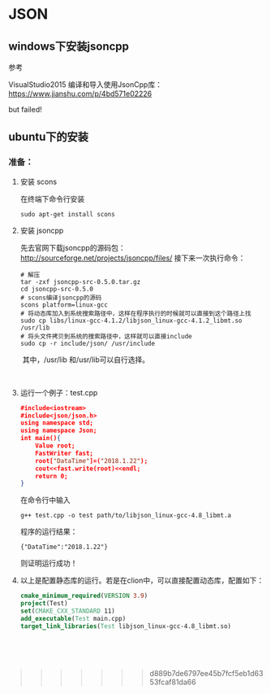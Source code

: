 # JSON

## windows下安装jsoncpp

参考

VisualStudio2015 编译和导入使用JsonCpp库：https://www.jianshu.com/p/4bd571e02226

but failed!

## ubuntu下的安装

### 准备： 

1. 安装 scons 

   在终端下命令行安装

   ~~~shell
   sudo apt-get install scons 
   ~~~

2. 安装 jsoncpp 

   先去官网下载jsoncpp的源码包：http://sourceforge.net/projects/jsoncpp/files/ 
   接下来一次执行命令： 

   ~~~shell
   # 解压
   tar -zxf jsoncpp-src-0.5.0.tar.gz 
   cd jsoncpp-src-0.5.0 
   # scons编译jsoncpp的源码
   scons platform=linux-gcc 
   # 将动态库加入到系统搜索路径中，这样在程序执行的时候就可以直接到这个路径上找
   sudo cp libs/linux-gcc-4.1.2/libjson_linux-gcc-4.1.2_libmt.so /usr/lib 
   # 将头文件拷贝到系统的搜索路径中，这样就可以直接include
   sudo cp -r include/json/ /usr/include 
   ~~~

   ​
   其中，/usr/lib 和/usr/lib可以自行选择。

   ​

3. 运行一个例子：test.cpp

   ~~~json
   #include<iostream>
   #include<json/json.h>
   using namespace std;
   using namespace Json;
   int main(){
       Value root;
       FastWriter fast;
       root["DataTime"]=("2018.1.22");
       cout<<fast.write(root)<<endl;
       return 0;
   }
   ~~~

   在命令行中输入

   ~~~shell
   g++ test.cpp -o test path/to/libjson_linux-gcc-4.8_libmt.a
   ~~~

   程序的运行结果：

   ~~~shel
   {"DataTime":"2018.1.22"}
   ~~~

   则证明运行成功！

4. 以上是配置静态库的运行。若是在clion中，可以直接配置动态库，配置如下：

   ~~~cmake
   cmake_minimum_required(VERSION 3.9)
   project(Test)
   set(CMAKE_CXX_STANDARD 11)
   add_executable(Test main.cpp)
   target_link_libraries(Test libjson_linux-gcc-4.8_libmt.so)
   ~~~

   ​

   ​
>>>>>>> d889b7de6797ee45b7fcf5eb1d6353fcaf81da66

